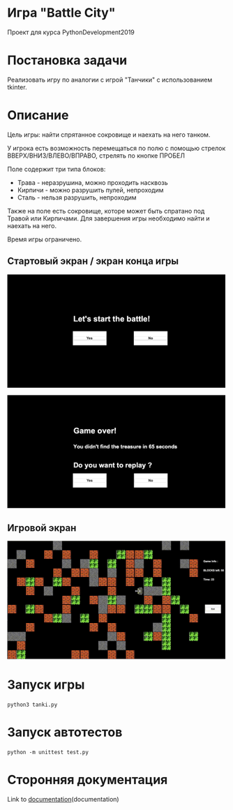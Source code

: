 # Игра "Battle City"
Проект для курса PythonDevelopment2019

# Постановка задачи
Реализовать игру по аналогии с игрой "Танчики" с использованием tkinter.

# Описание
Цель игры: найти спрятанное сокровище и наехать на него танком.

У игрока есть возможность перемещаться по полю с помощью стрелок ВВЕРХ/ВНИЗ/ВЛЕВО/ВПРАВО, стрелять по кнопке ПРОБЕЛ

Поле содержит три типа блоков:
 - Трава - неразрушина, можно проходить насквозь
 - Кирпичи - можно разрушить пулей, непроходим
 - Сталь - нельзя разрушить, непроходим

Также на поле есть сокровище, которе может быть спратано под Травой или Кирпичами. Для завершения игры необходимо найти и наехать на него.

Время игры ограничено.

## Стартовый экран / экран конца игры

<p align="left">
  <img src=images/menu.png width="500" title="menu">
</p>

<p align="left">
  <img src=images/exit.png width="500" title="exit">
</p>

## Игровой экран

<p align="left">
  <img src=images/tanks.gif width="500" title="game">
</p>

# Запуск игры
`python3 tanki.py`

# Запуск автотестов
`python -m unittest test.py`

# Сторонняя документация
Link to [documentation](https://htmlpreview.github.io/?https://raw.githubusercontent.com/artik008/Python2019_Project/add-docs/docs/_build/html/index.html)(documentation)

